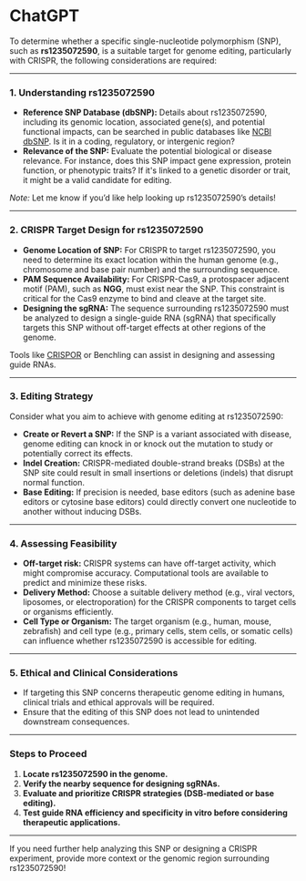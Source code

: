 # ChatGPT

To determine whether a specific single-nucleotide polymorphism (SNP), such as **rs1235072590**, is a suitable target for genome editing, particularly with CRISPR, the following considerations are required:

---

### 1. **Understanding rs1235072590**
   - **Reference SNP Database (dbSNP):** Details about rs1235072590, including its genomic location, associated gene(s), and potential functional impacts, can be searched in public databases like [NCBI dbSNP](https://www.ncbi.nlm.nih.gov/snp/). Is it in a coding, regulatory, or intergenic region?
   - **Relevance of the SNP:** Evaluate the potential biological or disease relevance. For instance, does this SNP impact gene expression, protein function, or phenotypic traits? If it's linked to a genetic disorder or trait, it might be a valid candidate for editing.

   *Note:* Let me know if you’d like help looking up rs1235072590’s details!

---

### 2. **CRISPR Target Design for rs1235072590**
   - **Genome Location of SNP:** For CRISPR to target rs1235072590, you need to determine its exact location within the human genome (e.g., chromosome and base pair number) and the surrounding sequence.
   - **PAM Sequence Availability:** For CRISPR-Cas9, a protospacer adjacent motif (PAM), such as **NGG**, must exist near the SNP. This constraint is critical for the Cas9 enzyme to bind and cleave at the target site.
   - **Designing the sgRNA:** The sequence surrounding rs1235072590 must be analyzed to design a single-guide RNA (sgRNA) that specifically targets this SNP without off-target effects at other regions of the genome.

   Tools like [CRISPOR](http://crispor.tefor.net/) or Benchling can assist in designing and assessing guide RNAs.

---

### 3. **Editing Strategy**
   Consider what you aim to achieve with genome editing at rs1235072590:
   - **Create or Revert a SNP:** If the SNP is a variant associated with disease, genome editing can knock in or knock out the mutation to study or potentially correct its effects.
   - **Indel Creation:** CRISPR-mediated double-strand breaks (DSBs) at the SNP site could result in small insertions or deletions (indels) that disrupt normal function.
   - **Base Editing:** If precision is needed, base editors (such as adenine base editors or cytosine base editors) could directly convert one nucleotide to another without inducing DSBs.

---

### 4. **Assessing Feasibility**
   - **Off-target risk:** CRISPR systems can have off-target activity, which might compromise accuracy. Computational tools are available to predict and minimize these risks.
   - **Delivery Method:** Choose a suitable delivery method (e.g., viral vectors, liposomes, or electroporation) for the CRISPR components to target cells or organisms efficiently.
   - **Cell Type or Organism:** The target organism (e.g., human, mouse, zebrafish) and cell type (e.g., primary cells, stem cells, or somatic cells) can influence whether rs1235072590 is accessible for editing.

---

### 5. **Ethical and Clinical Considerations**
   - If targeting this SNP concerns therapeutic genome editing in humans, clinical trials and ethical approvals will be required.
   - Ensure that the editing of this SNP does not lead to unintended downstream consequences.

---

### Steps to Proceed
1. **Locate rs1235072590 in the genome.**
2. **Verify the nearby sequence for designing sgRNAs.**
3. **Evaluate and prioritize CRISPR strategies (DSB-mediated or base editing).**
4. **Test guide RNA efficiency and specificity in vitro before considering therapeutic applications.**

---

If you need further help analyzing this SNP or designing a CRISPR experiment, provide more context or the genomic region surrounding rs1235072590!